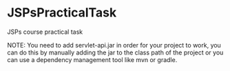 # JSPsPracticalTask
JSPs course practical task

NOTE: 
You need to add servlet-api.jar in order for your project to work, you can do this by manually adding the jar to the class path of the project 
or you can use a dependency management tool like mvn or gradle.

